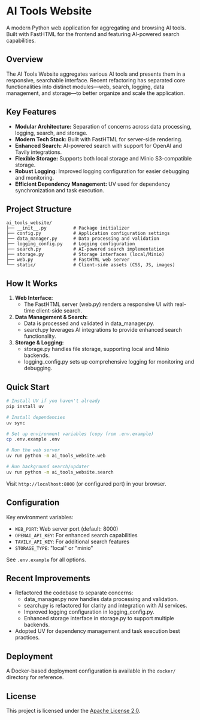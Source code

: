 # AI Tools Website

A modern Python web application for aggregating and browsing AI tools. Built with FastHTML for the frontend and featuring AI-powered search capabilities.

## Overview

The AI Tools Website aggregates various AI tools and presents them in a responsive, searchable interface. Recent refactoring has separated core functionalities into distinct modules—web, search, logging, data management, and storage—to better organize and scale the application.

## Key Features

- **Modular Architecture:** Separation of concerns across data processing, logging, search, and storage.
- **Modern Tech Stack:** Built with FastHTML for server-side rendering.
- **Enhanced Search:** AI-powered search with support for OpenAI and Tavily integrations.
- **Flexible Storage:** Supports both local storage and Minio S3-compatible storage.
- **Robust Logging:** Improved logging configuration for easier debugging and monitoring.
- **Efficient Dependency Management:** UV used for dependency synchronization and task execution.

## Project Structure

```
ai_tools_website/
├── __init__.py          # Package initializer
├── config.py            # Application configuration settings
├── data_manager.py      # Data processing and validation
├── logging_config.py    # Logging configuration
├── search.py            # AI-powered search implementation
├── storage.py           # Storage interfaces (local/Minio)
├── web.py               # FastHTML web server
└── static/              # Client-side assets (CSS, JS, images)
```

## How It Works

1. **Web Interface:** 
   - The FastHTML server (web.py) renders a responsive UI with real-time client-side search.
2. **Data Management & Search:** 
   - Data is processed and validated in data_manager.py.
   - search.py leverages AI integrations to provide enhanced search functionality.
3. **Storage & Logging:** 
   - storage.py handles file storage, supporting local and Minio backends.
   - logging_config.py sets up comprehensive logging for monitoring and debugging.

## Quick Start

```bash
# Install UV if you haven't already
pip install uv

# Install dependencies
uv sync

# Set up environment variables (copy from .env.example)
cp .env.example .env

# Run the web server
uv run python -m ai_tools_website.web

# Run background search/updater
uv run python -m ai_tools_website.search
```

Visit `http://localhost:8000` (or configured port) in your browser.

## Configuration

Key environment variables:
- `WEB_PORT`: Web server port (default: 8000)
- `OPENAI_API_KEY`: For enhanced search capabilities
- `TAVILY_API_KEY`: For additional search features
- `STORAGE_TYPE`: "local" or "minio"

See `.env.example` for all options.

## Recent Improvements

- Refactored the codebase to separate concerns:
  - data_manager.py now handles data processing and validation.
  - search.py is refactored for clarity and integration with AI services.
  - Improved logging configuration in logging_config.py.
  - Enhanced storage interface in storage.py to support multiple backends.
- Adopted UV for dependency management and task execution best practices.

## Deployment

A Docker-based deployment configuration is available in the `docker/` directory for reference.

## License

This project is licensed under the [Apache License 2.0](LICENSE).